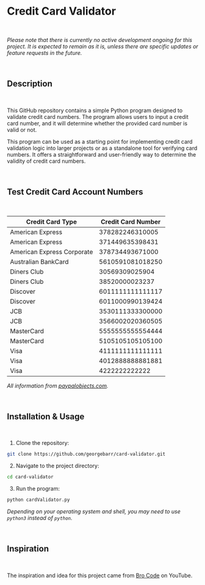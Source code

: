 # Credit Card Validator

<br>

*Please note that there is currently no active development ongoing for this project. It is expected to remain as it is, unless there are specific updates or feature requests in the future.*

<br>

## Description

<br>

This GitHub repository contains a simple Python program designed to validate credit card numbers. The program allows users to input a credit card number, and it will determine whether the provided card number is valid or not. 

This program can be used as a starting point for implementing credit card validation logic into larger projects or as a standalone tool for verifying card numbers. It offers a straightforward and user-friendly way to determine the validity of credit card numbers.

<br>

## Test Credit Card Account Numbers

<br>

| Credit Card Type          | Credit Card Number     |
|---------------------------|-----------------------|
| American Express          | 378282246310005       |
| American Express          | 371449635398431       |
| American Express Corporate| 378734493671000       |
| Australian BankCard       | 5610591081018250      |
| Diners Club               | 30569309025904        |
| Diners Club               | 38520000023237        |
| Discover                  | 6011111111111117      |
| Discover                  | 6011000990139424      |
| JCB                       | 3530111333300000      |
| JCB                       | 3566002020360505      |
| MasterCard                | 5555555555554444      |
| MasterCard                | 5105105105105100      |
| Visa                      | 4111111111111111      |
| Visa                      | 4012888888881881      |
| Visa                      | 4222222222222         |

<i>All information from [paypalobjects.com](https://www.paypalobjects.com/en_AU/vhelp/paypalmanager_help/credit_card_numbers.htm).</i>

<br>

## Installation & Usage

<br>

1. Clone the repository:
  ```bash
  git clone https://github.com/georgebarr/card-validator.git
  ```

2. Navigate to the project directory:
  ```bash
  cd card-validator
  ```

3. Run the program:
  ```bash
  python cardValidator.py
  ```

*Depending on your operating system and shell, you may need to use `python3` instead of `python`.*

<br>
    
## Inspiration

<br>

The inspiration and idea for this project came from [Bro Code](https://www.youtube.com/channel/UC4SVo0Ue36XCfOyb5Lh1viQ) on YouTube. 

<br>
